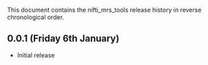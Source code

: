 This document contains the nifti_mrs_tools release history in reverse chronological order.

0.0.1 (Friday 6th January)
---------------------------
- Initial release